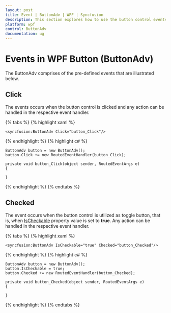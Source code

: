 ```yaml
---
layout: post
title: Event | ButtonAdv | WPF | Syncfusion
description: This section explores how to use the button control events such as click and checked in-order to perform the required action.
platform: wpf
control: ButtonAdv
documentation: ug
---
```


# Events in WPF Button (ButtonAdv)

The ButtonAdv comprises of the pre-defined events that are illustrated below.

## Click

The events occurs when the button control is clicked and any action can be handled in the respective event handler.

{% tabs %}
{% highlight xaml %}

    <syncfusion:ButtonAdv Click="button_Click"/>

{% endhighlight %}
{% highlight c# %}

    ButtonAdv button = new ButtonAdv();
    button.Click += new RoutedEventHandler(button_Click);

    private void button_Click(object sender, RoutedEventArgs e)
    {

    }

{% endhighlight %}
{% endtabs %}

## Checked

The event occurs when the button control is utilized as toggle button, that is, when [IsCheckable](https://help.syncfusion.com/cr/wpf/Syncfusion.Shared.Wpf~Syncfusion.Windows.Tools.Controls.ButtonAdv~IsCheckable.html) property value is set to **true**. Any action can be handled in the respective event handler.

{% tabs %}
{% highlight xaml %}

    <syncfusion:ButtonAdv IsCheckable="true" Checked="button_Checked"/>

{% endhighlight %}
{% highlight c# %}

    ButtonAdv button = new ButtonAdv();
    button.IsCheckable = true;
    button.Checked += new RoutedEventHandler(button_Checked);

    private void button_Checked(object sender, RoutedEventArgs e)
    {
          
    }
  
{% endhighlight  %}
{% endtabs %}
